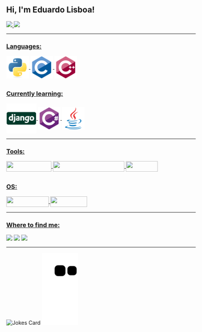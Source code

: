 ## Hi, I'm Eduardo Lisboa!
<div>
  <a href="https://github.com/EduardoLisboa/">
  <img height="180em" src="https://github-readme-stats.vercel.app/api?username=EduardoLisboa&show_icons=true&theme=radical&include_all_commits=true&count_private=true"/>
  <img height="180em" src="https://github-readme-stats.vercel.app/api/top-langs/?username=EduardoLisboa&layout=compact&lang_count=16&theme=radical"/>
</div>

---
  
### Languages:
<div style="display: inline_block">
  <img align="center" height="60" width="60" src="https://raw.githubusercontent.com/devicons/devicon/master/icons/python/python-original.svg">
  <img align="center" height="60" width="60" src="https://raw.githubusercontent.com/devicons/devicon/master/icons/c/c-original.svg">
  <img align="center" height="60" width="60" src="https://raw.githubusercontent.com/devicons/devicon/master/icons/cplusplus/cplusplus-original.svg">
</div>

##
  
### Currently learning:
<div style="display: inline_block">
  <img align="center" height="80" width="80" src="https://raw.githubusercontent.com/devicons/devicon/master/icons/django/django-original.svg">
  <img align="center" height="60" width="60" src="https://raw.githubusercontent.com/devicons/devicon/master/icons/csharp/csharp-original.svg">
  <img align="center" height="60" width="60" src="https://raw.githubusercontent.com/devicons/devicon/master/icons/java/java-original.svg">
</div>

---

### Tools:
<div style="display: inline_block">
  <img align="center" height="28" width="119.75" src="https://img.shields.io/badge/pycharm-143?style=for-the-badge&logo=pycharm&logoColor=black&color=black&labelColor=green">
  <img align="center" height="28" width="190.5" src="https://camo.githubusercontent.com/a0fa551a87c244a09d651ebb1ca5189a4f52a873379d7460d6fb25c55e20b324/68747470733a2f2f696d672e736869656c64732e696f2f62616467652f2d56697375616c25323053747564696f253230436f64652d3230323032303f7374796c653d666f722d7468652d6261646765266c6f676f3d76697375616c2d73747564696f2d636f6465266c6f676f436f6c6f723d303037414343">
  <img align="center" height="28" width="85.25" src="https://camo.githubusercontent.com/87f8b4bfb89380f96a10d753be68a6d8d214160f908af4487557b20083ffc601/68747470733a2f2f696d672e736869656c64732e696f2f62616467652f4c615465582d3437413134313f7374796c653d666f722d7468652d6261646765266c6f676f3d4c61546558266c6f676f436f6c6f723d7768697465">
</div>
  
##
  
### OS:
<div style="display: inline_block">
  <img align="center" height="28" width="112.75" src="https://img.shields.io/badge/Windows-0078D6?style=for-the-badge&logo=windows&logoColor=white">
  <img align="center" height="28" width="98.5" src="https://img.shields.io/badge/Ubuntu-E95420?style=for-the-badge&logo=ubuntu&logoColor=white">
</div>
 
---

### Where to find me:
<div>
  <a href="https://instagram.com/duds.lis" target="_blank"><img src="https://img.shields.io/badge/-Instagram-%23E4405F?style=for-the-badge&logo=instagram&logoColor=white" target="_blank"></a>
  <a href = "mailto:eall@ic.ufal.br"><img src="https://img.shields.io/badge/-Gmail-%23333?style=for-the-badge&logo=gmail&logoColor=white" target="_blank"></a>
  <a href="https://www.linkedin.com/in/eduardo-antonio-de-lucena-lisboa/" target="_blank"><img src="https://img.shields.io/badge/-LinkedIn-%230077B5?style=for-the-badge&logo=linkedin&logoColor=white" target="_blank"></a>  
</div>

---

<div>

  ![Jokes Card](https://readme-jokes.vercel.app/api)
  ![Snake animation](https://github.com/EduardoLisboa/EduardoLisboa/blob/output/github-contribution-grid-snake.svg)

</div>
  
